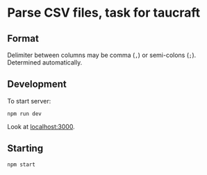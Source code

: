 # Parse CSV files, task for taucraft

## Format

Delimiter between columns may be comma (`,`) or semi-colons (`;`). Determined automatically.

## Development

To start server:

```
npm run dev
```

Look at [localhost:3000](http://localhost:3000/).

## Starting

```
npm start
```
